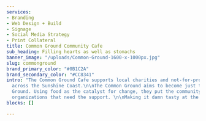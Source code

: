 ```yaml
---
services:
- Branding
- Web Design + Build
- Signage
- Social Media Strategy
- Print Collateral
title: Common Ground Community Cafe
sub_heading: Filling hearts as well as stomachs
banner_image: "/uploads/Common-Ground-1600-x-1000px.jpg"
slug: commonground
brand_primary_color: "#0B1C2A"
brand_secondary_color: "#CC8341"
intro: "The Common Ground Cafe supports local charities and not-for-profit (NPO's)
  across the Sunshine Coast.\n\nThe Common Ground aims to become just that, Common
  Ground. Using food as the catalyst for change, they put the community in touch with
  organizations that need the support. \n\nMaking it damn tasty at the same time!"
blocks: []

---
```

